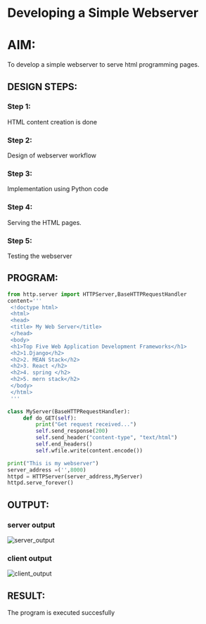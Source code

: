 # Developing a Simple Webserver

# AIM:

To develop a simple webserver to serve html programming pages.

## DESIGN STEPS:

### Step 1:

HTML content creation is done

### Step 2:

Design of webserver workflow

### Step 3:

Implementation using Python code

### Step 4:

Serving the HTML pages.

### Step 5:

Testing the webserver

## PROGRAM:
```py
from http.server import HTTPServer,BaseHTTPRequestHandler
content='''
 <!doctype html>
 <html>
 <head>
 <title> My Web Server</title>
 </head>
 <body>
 <h1>Top Five Web Application Development Frameworks</h1>
 <h2>1.Django</h2>
 <h2>2. MEAN Stack</h2>
 <h2>3. React </h2>
 <h2>4. spring </h2>
 <h2>5. mern stack</h2>
 </body>
 </html>
 '''

class MyServer(BaseHTTPRequestHandler):
     def do_GET(self):
         print("Get request received...")
         self.send_response(200) 
         self.send_header("content-type", "text/html")       
         self.end_headers()
         self.wfile.write(content.encode())

print("This is my webserver") 
server_address =('',8000)
httpd = HTTPServer(server_address,MyServer)
httpd.serve_forever()
```

## OUTPUT:
### server output
![server_output](https://github.com/SuryaR03/webserver/assets/147140237/e4196ed5-c1ef-400b-9d29-653173353eeb)



### client output
![client_output](https://github.com/SuryaR03/webserver/assets/147140237/1b8eab83-4268-4162-a1bd-8bb04fd19293)


## RESULT:
The program is executed succesfully

